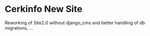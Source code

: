 Cerkinfo New Site
=================
Reworking of Site2.0 without django_cms and better handling of db migrations, ...

